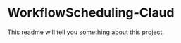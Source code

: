 WorkflowScheduling-Claud
========================


This readme will tell you something about this project.
